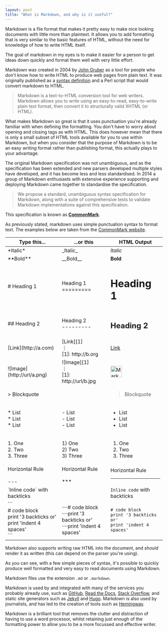 ```yaml
---
layout: post
title: "What is Markdown, and why is it useful?"
---
```


Markdown is a file format that makes it pretty easy to make nice looking documents with little more than plaintext. It allows you to add formatting that is very similar to the basic features of HTML, without the need for knowledge of how to write HTML itself.  

The goal of markdown in my eyes is to make it easier for a person to get ideas down quickly and format them well with very little effort.  

Markdown was created in 2004 by [John Gruber](https://daringfireball.net) as a tool for people who don't know how to write HTML to produce web pages from plain text. It was originally published as a [syntax definition](https://daringfireball.net/projects/markdown/syntax) and a Perl script that would convert markdown to HTML.

>Markdown is a text-to-HTML conversion tool for web writers. Markdown allows you to write using an easy-to-read, easy-to-write plain text format, then convert it to structurally valid XHTML (or HTML).

What makes Markdown so great is that it uses punctuation you're already familiar with when defining the formatting. You don't have to worry about opening and closing tags as with HTML. This does however mean that there is only a small subset of HTML tools available for you to use within Markdown, but when you consider that the purpose of Markdown is to be an easy *writing* format rather than publishing format, this actually plays to your advantage.  

The original Markdown specification was not unambiguous, and as the specification has been extended and new parsers developed multiple styles have developed, and it has become less and less standardised. In 2014 a group of Markdown enthusiasts with extensive experience supporting and deploying Markdown came together to standardise the specification.

>We propose a standard, unambiguous syntax specification for Markdown, along with a suite of comprehensive tests to validate Markdown implementations against this specification.

This specification is known as [**CommonMark**](https://commonmark.org).

As previously stated, markdown uses simple punctuation syntax to format text. The examples below are taken from the [CommonMark website](https://commonmark.org/help/).  

<table>
	<thead>
		<th><strong>Type this...</strong></th>
		<th><strong>...or this</strong></th>
		<th><strong>HTML Output</strong></th>
	</thead>
	<tbody>
       <tr>                        
       	<td class="preformatted">*Italic*</td>
			<td class="preformatted second-example">_Italic_</td>
			<td><em>Italic</em></td>
		</tr>
		<tr>                        
			<td class="preformatted">**Bold**</td>
			<td class="preformatted second-example">__Bold__</td>
			<td><strong>Bold</strong></td>
		</tr>
		<tr>
			<td class="preformatted"># Heading 1</td>
			<td class="preformatted second-example">
			Heading 1<br>
			=========
			</td>
			<td>
				<h1 class="smaller-h1">Heading 1</h1>
			</td>
		</tr>
		<tr>
			<td class="preformatted">
			## Heading 2
			</td>
			<td class="preformatted second-example">
			Heading 2<br>
			---------
			</td>
			<td>
				<h2 class="smaller-h2">Heading 2</h2>
			</td>
		</tr>
		<tr>                        
			<td class="preformatted">
			[Link](http://a.com)
			</td>
			<td class="preformatted second-example">
			[Link][1]<br>
			⋮<br>
			[1]: http://b.org
			</td>
			<td><a href="https://commonmark.org/">Link</a></td>
		</tr>
		<tr>
			<td class="preformatted">
			![Image](http://url/a.png)
			</td>
			<td class="preformatted second-example">
			![Image][1]<br>
			⋮<br>
			[1]: http://url/b.jpg
			</td>
			<td>
				<img src="https://commonmark.org/help/images/favicon.png" width="36" height="36" alt="Markdown">
			</td>
		</tr>
		<tr>
			<td class="preformatted">
			&gt; Blockquote
			</td>
			<td class="preformatted second-example">
			&nbsp;
			</td>
			<td>
				<blockquote>Blockquote</blockquote>
			</td>
		</tr>
		<tr>
			<td class="preformatted">
				<p>
					* List<br>
					* List<br>
					* List
				</p>
			</td>
			<td class="preformatted second-example">
				<p>
					- List<br>
					- List<br>
					- List<br>
				</p>
			</td>
			<td>
				<ul>
					<li>List</li>
					<li>List</li>
					<li>List</li>
				</ul>
			</td>
		</tr>
		<tr>
			<td class="preformatted">
				<p>
					1. One<br>
					2. Two<br>
					3. Three
				</p>
			</td>
			<td class="preformatted second-example">
				<p>
					1) One<br>
					2) Two<br>
					3) Three
				</p>
			</td>
			<td>
				<ol>
					<li>One</li>
					<li>Two</li>
					<li>Three</li>
				</ol>
			</td>
		</tr>
		<tr>
			<td class="preformatted">
			Horizontal Rule<br>
			<br>
			---
			</td>
			<td class="preformatted second-example">
			Horizontal Rule<br>
			<br>
			***
			</td>
			<td>
			Horizontal Rule
			<hr class="custom-hr">
			</td>
		</tr>
		<tr>
			<td class="preformatted">
			`Inline code` with backticks
			</td>
			<td class="preformatted second-example">
			&nbsp;
			</td>
			<td>
				<code class="preformatted">Inline code</code> with backticks
			</td>
		</tr>
		<tr>
			<td class="preformatted">
			```<br>
			# code block<br>
			print '3 backticks or'<br> 
			print 'indent 4 spaces'<br>
			```
			</td>
			<td class="preformatted second-example">
				<span class="spaces">····</span># code block<br>
				<span class="spaces">····</span>print '3 backticks or'<br>
				<span class="spaces">····</span>print 'indent 4 spaces'
			</td>
			<td>
				<div class="highlighter-rouge"><div class="highlight"><pre class="highlight"><code># code block
print '3 backticks or'
print 'indent 4 spaces'
</code></pre></div></div>
			</td>
		</tr>
	</tbody>
</table>

Markdown also supports writing raw HTML into the document, and *should* render it as written (this can depend on the parser you're using).  

As you can see, with a few simple pieces of syntax, it's possible to quickly produce well formatted and very easy to read documents using Markdown.  

Markdown files use the extension `.md` or `.markdown`.  

Markdown is used by and integrated with many of the services you probably already use, such as [GitHub](https://github.com), [Read the Docs](https://readthedocs.org/), [Stack Overflow](https://stackoverflow.com), and static site generators such as [Jekyll](https://jekyllrb.com) and [Hugo](https://gohugo.io). Markdown is also used by journalists, and has led to the creation of tools such as [Hemingway](https://hemingwayapp.com).  

Markdown is a brilliant tool that removes the clutter and distraction of having to use a word processor, whilst retaining just enough of the formatting power to allow you to be a more focussed and effective writer.
